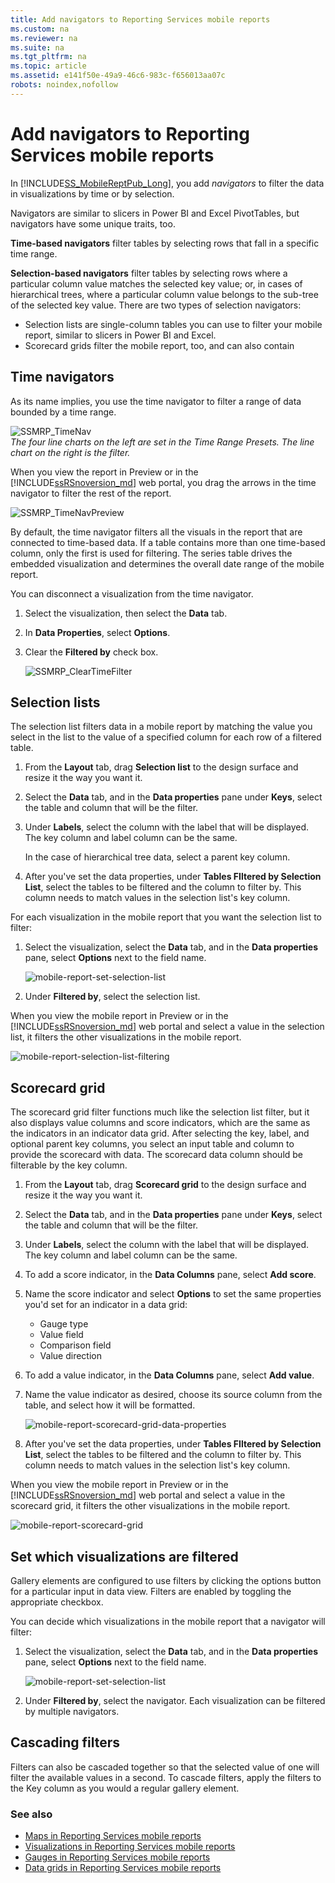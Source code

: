 ```yaml
---
title: Add navigators to Reporting Services mobile reports
ms.custom: na
ms.reviewer: na
ms.suite: na
ms.tgt_pltfrm: na
ms.topic: article
ms.assetid: e141f50e-49a9-46c6-983c-f656013aa07c
robots: noindex,nofollow
---
```

# Add navigators to Reporting Services mobile reports
In [!INCLUDE[SS_MobileReptPub_Long](../../Topics/TopicNameContainA/includes/SS_MobileReptPub_Long.md)], you add *navigators* to filter the data in visualizations by time or by selection. 

Navigators are similar to slicers in Power BI and Excel PivotTables, but navigators have some unique traits, too.

**Time-based navigators** filter tables by selecting rows that fall in a specific time range. 

**Selection-based navigators** filter tables by selecting rows where a particular column value matches the selected key value; or, in cases of hierarchical trees, where a particular column value belongs to the sub-tree of the selected key value. There are two types of selection navigators:
* Selection lists are single-column tables you can use to filter your mobile report, similar to slicers in Power BI and Excel.
* Scorecard grids filter the mobile report, too, and can also contain 
  
## Time navigators   
  
As its name implies, you use the time navigator to filter a range of data bounded by a time range.   
  
![SSMRP_TimeNav](../../Topics/TopicNameNotContainA/media/SSMRP_TimeNav.png)  
*The four line charts on the left are set in the Time Range Presets. The line chart on the right is the filter.*  
  
When you view the report in Preview or in the [!INCLUDE[ssRSnoversion_md](../../Topics/TopicNameContainA/includes/ssRSnoversion_md.md)] web portal, you drag the arrows in the time navigator to filter the rest of the report.  
  
![SSMRP_TimeNavPreview](../../Topics/TopicNameNotContainA/media/SSMRP_TimeNavPreview.png)  
  
By default, the time navigator filters all the visuals in the report that are connected to time-based data. If a table contains more than one time-based column, only the first is used for filtering. The series table drives the embedded visualization and determines the overall date range of the mobile report.  
  
You can disconnect a visualization from the time navigator.   
1. Select the visualization, then select the **Data** tab.  
2. In **Data Properties**, select **Options**.  
3. Clear the **Filtered by** check box.  
  
   ![SSMRP_ClearTimeFilter](../../Topics/TopicNameNotContainA/media/SSMRP_ClearTimeFilter.png)  
  
## Selection lists   
  
The selection list filters data in a mobile report by matching the value you select in the list to the value of a specified column for each row of a filtered table. 

1. From the **Layout** tab, drag **Selection list** to the design surface and resize it the way you want it.

2. Select the **Data** tab, and in the **Data properties** pane under **Keys**, select the table and column that will be the filter. 

3. Under **Labels**, select the column with the label that will be displayed. The key column and label column can be the same.  
  
   In the case of hierarchical tree data, select a parent key column.  
  
4. After you've set the data properties, under **Tables FIltered by Selection List**, select the tables to be filtered and the column to filter by. This column needs to match values in the selection list's key column. 

For each visualization in the mobile report that you want the selection list to filter:

1. Select the visualization, select the **Data** tab, and in the **Data properties** pane, select **Options** next to the field name.

   ![mobile-report-set-selection-list](../../Topics/TopicNameNotContainA/media/mobile-report-set-selection-list.png)

2. Under **Filtered by**, select the selection list.

When you view the mobile report in Preview or in the [!INCLUDE[ssRSnoversion_md](../../Topics/TopicNameContainA/includes/ssRSnoversion_md.md)] web portal and select a value in the selection list, it filters the other visualizations in the mobile report.

![mobile-report-selection-list-filtering](../../Topics/TopicNameNotContainA/media/mobile-report-selection-list-filtering.png) 
     
## Scorecard grid  
  
The scorecard grid filter functions much like the selection list filter, but it also displays value columns and score indicators, which are the same as the indicators in an indicator data grid. After selecting the key, label, and optional parent key columns, you select an input table and column to provide the scorecard with data. The scorecard data column should be filterable by the key column.  

1. From the **Layout** tab, drag **Scorecard grid** to the design surface and resize it the way you want it.

2. Select the **Data** tab, and in the **Data properties** pane under **Keys**, select the table and column that will be the filter. 

3. Under **Labels**, select the column with the label that will be displayed. The key column and label column can be the same.  
  
4. To add a score indicator, in the **Data Columns** pane, select **Add score**.   
  
5. Name the score indicator and select **Options** to set the same properties you'd set for an indicator in a data grid:  
  
   * Gauge type
   * Value field
   * Comparison field
   * Value direction
  
6. To add a value indicator, in the **Data Columns** pane, select **Add value**.

7. Name the value indicator as desired, choose its source column from the table, and select how it will be formatted.  

   ![mobile-report-scorecard-grid-data-properties](../../Topics/TopicNameNotContainA/media/mobile-report-scorecard-grid-data-properties.png)

8. After you've set the data properties, under **Tables FIltered by Selection List**, select the tables to be filtered and the column to filter by. This column needs to match values in the selection list's key column. 

When you view the mobile report in Preview or in the [!INCLUDE[ssRSnoversion_md](../../Topics/TopicNameContainA/includes/ssRSnoversion_md.md)] web portal and select a value in the scorecard grid, it filters the other visualizations in the mobile report.

![mobile-report-scorecard-grid](../../Topics/TopicNameNotContainA/media/mobile-report-scorecard-grid.png)
    
## Set which visualizations are filtered  
  
Gallery elements are configured to use filters by clicking the options button for a particular input in data view. Filters are enabled by toggling the appropriate checkbox.  

You can decide which visualizations in the mobile report that a navigator will filter:

1. Select the visualization, select the **Data** tab, and in the **Data properties** pane, select **Options** next to the field name.

   ![mobile-report-set-selection-list](../../Topics/TopicNameNotContainA/media/mobile-report-set-selection-list.png)

2. Under **Filtered by**, select the navigator. Each visualization can be filtered by multiple navigators.
  
## Cascading filters   
  
Filters can also be cascaded together so that the selected value of one will filter the available values in a second. To cascade filters, apply the filters to the Key column as you would a regular gallery element.  

### See also 
  
* [Maps in Reporting Services mobile reports](../../Topics/TopicNameNotContainA/Maps-in-Reporting-Services-mobile-reports.md)
* [Visualizations in Reporting Services mobile reports](../../Topics/TopicNameNotContainA/Add-visualizations-to-Reporting-Services-mobile-reports.md)
* [Gauges in Reporting Services mobile reports](Add%20gauges%20to%20mobile%20reports%20%7C%20Reporting%20Services.md)
* [Data grids in Reporting Services mobile reports](Add%20data%20grids%20to%20mobile%20reports%20%7C%20Reporting%20Services.md)  
